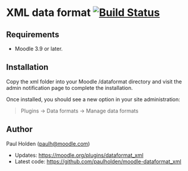 # XML data format [![Build Status](https://github.com/paulholden/moodle-dataformat_xml/workflows/moodle-plugin-ci/badge.svg)](https://github.com/paulholden/moodle-dataformat_xml/actions)

## Requirements

- Moodle 3.9 or later.

## Installation

Copy the xml folder into your Moodle /dataformat directory and visit the admin notification page to complete the installation.

Once installed, you should see a new option in your site administration:

> Plugins -> Data formats -> Manage data formats

## Author

Paul Holden (paulh@moodle.com)

- Updates: https://moodle.org/plugins/dataformat_xml
- Latest code: https://github.com/paulholden/moodle-dataformat_xml

